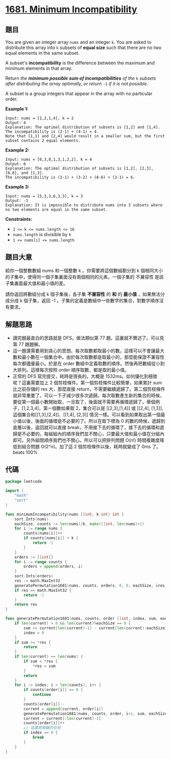 # [1681. Minimum Incompatibility](https://leetcode.com/problems/minimum-incompatibility/)


## 題目

You are given an integer array `nums` and an integer `k`. You are asked to distribute this array into `k` subsets of **equal size** such that there are no two equal elements in the same subset.

A subset's **incompatibility** is the difference between the maximum and minimum elements in that array.

Return *the **minimum possible sum of incompatibilities** of the* `k` *subsets after distributing the array optimally, or return* `-1` *if it is not possible.*

A subset is a group integers that appear in the array with no particular order.

**Example 1:**

```
Input: nums = [1,2,1,4], k = 2
Output: 4
Explanation: The optimal distribution of subsets is [1,2] and [1,4].
The incompatibility is (2-1) + (4-1) = 4.
Note that [1,1] and [2,4] would result in a smaller sum, but the first subset contains 2 equal elements.
```

**Example 2:**

```
Input: nums = [6,3,8,1,3,1,2,2], k = 4
Output: 6
Explanation: The optimal distribution of subsets is [1,2], [2,3], [6,8], and [1,3].
The incompatibility is (2-1) + (3-2) + (8-6) + (3-1) = 6.

```

**Example 3:**

```
Input: nums = [5,3,3,6,3,3], k = 3
Output: -1
Explanation: It is impossible to distribute nums into 3 subsets where no two elements are equal in the same subset.

```

**Constraints:**

- `1 <= k <= nums.length <= 16`
- `nums.length` is divisible by `k`
- `1 <= nums[i] <= nums.length`

## 題目大意

給你一個整數數組 nums 和一個整數 k 。你需要將這個數組劃分到 k 個相同大小的子集中，使得同一個子集裏面沒有兩個相同的元素。一個子集的 不兼容性 是該子集裏面最大值和最小值的差。

請你返回將數組分成 k 個子集後，各子集 **不兼容性** 的 **和** 的 **最小值** ，如果無法分成分成 k 個子集，返回 -1 。子集的定義是數組中一些數字的集合，對數字順序沒有要求。

## 解題思路

- 讀完題最直白的思路就是 DFS。做法類似第 77 題。這裏就不贅述了。可以見第 77 題題解。
- 這一題還需要用到貪心的思想。每次取數都取最小的數。這樣可以不會讓最大數和最小數在一個集合中。由於每次取數都是取最小的，那麼能保證不兼容性每次都儘量最小。於是在 order 數組中定義取數的順序。然後再把數組從小到大排列。這樣每次按照 order 順序取數，都是取的最小值。
- 正常的 DFS 寫完提交，耗時是很長的。大概是 1532ms。如何優化到極致呢？這裏需要加上 2 個剪枝條件。第一個剪枝條件比較簡單，如果累計 sum 比之前存儲的 res 大，那麼直接 return，不需要繼續遞歸了。第二個剪枝條件就非常重要了，可以一下子減少很多次遞歸。每次取數產生新的集合的時候，要從第一個最小數開始取，一旦取了，後面就不需要再循環遞歸了。舉個例子，[1,2,3,4]，第一個數如果取 2，集合可以是 [[2,3],[1,4]] 或 [[2,4], [1,3]], 這個集合和[[1,3],[2,4]]、[[1,4], [2,3]] 情況一樣。可以看到如果取出第一個最小值以後，後面的循環是不必要的了。所以在取下標為 0 的數的時候，遞歸到底層以後，返回就可以直接 break，不用接下去的循環了，接下去的循環和遞歸是不必要的。每組組內的順序我們並不關心，只要最大值和最小值在分組內即可。另外組間順序我們也不關心。所以可以把排列問題 O(n!) 時間複雜度降低到組合問題 O(2^n)。加了這 2 個剪枝條件以後，耗時就變成了 0ms 了。beats 100%

## 代碼

```go
package leetcode

import (
	"math"
	"sort"
)

func minimumIncompatibility(nums []int, k int) int {
	sort.Ints(nums)
	eachSize, counts := len(nums)/k, make([]int, len(nums)+1)
	for i := range nums {
		counts[nums[i]]++
		if counts[nums[i]] > k {
			return -1
		}
	}
	orders := []int{}
	for i := range counts {
		orders = append(orders, i)
	}
	sort.Ints(orders)
	res := math.MaxInt32
	generatePermutation1681(nums, counts, orders, 0, 0, eachSize, &res, []int{})
	if res == math.MaxInt32 {
		return -1
	}
	return res
}

func generatePermutation1681(nums, counts, order []int, index, sum, eachSize int, res *int, current []int) {
	if len(current) > 0 && len(current)%eachSize == 0 {
		sum += current[len(current)-1] - current[len(current)-eachSize]
		index = 0
	}
	if sum >= *res {
		return
	}
	if len(current) == len(nums) {
		if sum < *res {
			*res = sum
		}
		return
	}
	for i := index; i < len(counts); i++ {
		if counts[order[i]] == 0 {
			continue
		}
		counts[order[i]]--
		current = append(current, order[i])
		generatePermutation1681(nums, counts, order, i+1, sum, eachSize, res, current)
		current = current[:len(current)-1]
		counts[order[i]]++
		// 這裏是關鍵的剪枝
		if index == 0 {
			break
		}
	}
}
```